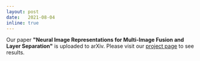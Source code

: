 ```yaml
---
layout: post
date:   2021-08-04
inline: true
---
```

Our paper **"Neural Image Representations for Multi-Image Fusion and Layer Separation"** is uploaded to arXiv. Please visit our [project page](http://snam.ml/research/nir) to see results.
